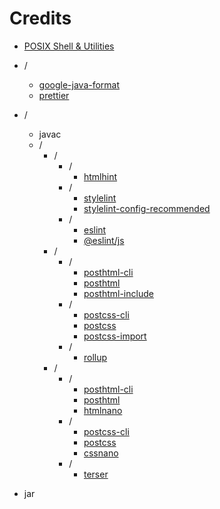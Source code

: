 # Credits

- [POSIX Shell & Utilities](https://pubs.opengroup.org/onlinepubs/9799919799/)

- /
    - [google-java-format](https://github.com/google/google-java-format)
    - [prettier](https://github.com/prettier/prettier)

- /
    - javac
    - /
        - /
            - /
                - [htmlhint](https://github.com/HTMLHint/HTMLHint)
            - /
                - [stylelint](https://github.com/stylelint/stylelint)
                - [stylelint-config-recommended](https://github.com/stylelint/stylelint-config-recommended)
            - /
                - [eslint](https://github.com/eslint/eslint)
                - [@eslint/js](https://github.com/eslint/eslint/tree/main/packages/js)
        - /
            - /
                - [posthtml-cli](https://github.com/posthtml/posthtml-cli)
                - [posthtml](https://github.com/posthtml/posthtml)
                - [posthtml-include](https://github.com/posthtml/posthtml-include)
            - /
                - [postcss-cli](https://github.com/postcss/postcss-cli)
                - [postcss](https://github.com/postcss/postcss)
                - [postcss-import](https://github.com/postcss/postcss-import)
            - /
                - [rollup](https://github.com/rollup/rollup)
        - /
            - /
                - [posthtml-cli](https://github.com/posthtml/posthtml-cli)
                - [posthtml](https://github.com/posthtml/posthtml)
                - [htmlnano](https://github.com/posthtml/htmlnano)
            - /
                - [postcss-cli](https://github.com/postcss/postcss-cli)
                - [postcss](https://github.com/postcss/postcss)
                - [cssnano](https://github.com/cssnano/cssnano)
            - /
                - [terser](https://github.com/terser/terser)

- jar
